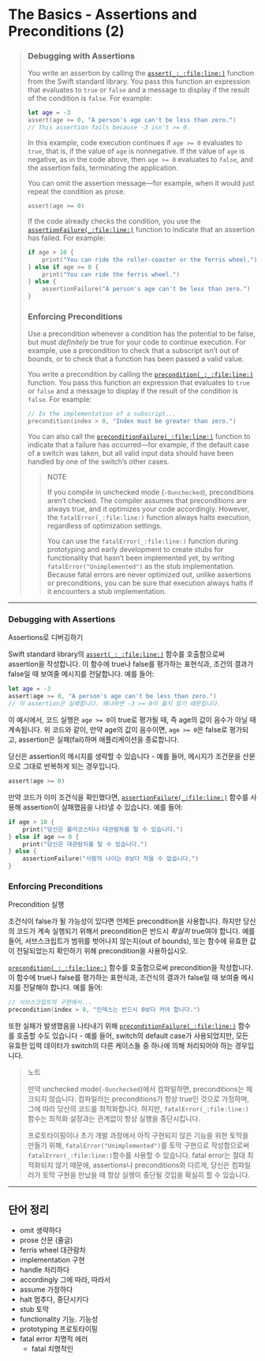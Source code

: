 # The Basics - Assertions and Preconditions (2)



> ### Debugging with Assertions
>
> You write an assertion by calling the [`assert(_:_:file:line:)`](https://developer.apple.com/documentation/swift/1541112-assert) function from the Swift standard library. You pass this function an expression that evaluates to `true` or `false` and a message to display if the result of the condition is `false`. For example:
>
> ``` swift
> let age = -3
> assert(age >= 0, "A person's age can't be less than zero.")
> // This assertion fails because -3 isn't >= 0.
> ```
>
> In this example, code execution continues if `age >= 0` evaluates to `true`, that is, if the value of `age` is nonnegative. If the value of `age` is negative, as in the code above, then `age >= 0` evaluates to `false`, and the assertion fails, terminating the application.
>
> You can omit the assertion message—for example, when it would just repeat the condition as prose.
>
> ``` swift
> assert(age >= 0)
> ```
>
> If the code already checks the condition, you use the [`assertionFailure(_:file:line:)`](https://developer.apple.com/documentation/swift/1539616-assertionfailure) function to indicate that an assertion has failed. For example:
>
> ``` swift
> if age > 10 {
>     print("You can ride the roller-coaster or the ferris wheel.")
> } else if age >= 0 {
>     print("You can ride the ferris wheel.")
> } else {
>     assertionFailure("A person's age can't be less than zero.")
> }
> ```
>
> ### Enforcing Preconditions
>
> Use a precondition whenever a condition has the potential to be false, but must *definitely* be true for your code to continue execution. For example, use a precondition to check that a subscript isn’t out of bounds, or to check that a function has been passed a valid value.
>
> You write a precondition by calling the [`precondition(_:_:file:line:)`](https://developer.apple.com/documentation/swift/1540960-precondition) function. You pass this function an expression that evaluates to `true` or `false` and a message to display if the result of the condition is `false`. For example:
>
> ``` swift
> // In the implementation of a subscript...
> precondition(index > 0, "Index must be greater than zero.")
> ```
>
> You can also call the [`preconditionFailure(_:file:line:)`](https://developer.apple.com/documentation/swift/1539374-preconditionfailure) function to indicate that a failure has occurred—for example, if the default case of a switch was taken, but all valid input data should have been handled by one of the switch’s other cases.
>
> >  NOTE
> >
> > If you compile in unchecked mode (`-Ounchecked`), preconditions aren’t checked. The compiler assumes that preconditions are always true, and it optimizes your code accordingly. However, the `fatalError(_:file:line:)` function always halts execution, regardless of optimization settings.
> >
> > You can use the `fatalError(_:file:line:)` function during prototyping and early development to create stubs for functionality that hasn’t been implemented yet, by writing `fatalError("Unimplemented")` as the stub implementation. Because fatal errors are never optimized out, unlike assertions or preconditions, you can be sure that execution always halts if it encounters a stub implementation.

---

### Debugging with Assertions

Assertions로 디버깅하기

Swift standard library의 [`assert(_:_:file:line:)`](https://developer.apple.com/documentation/swift/1541112-assert) 함수를 호출함으로써 assertion을 작성합니다. 이 함수에 true나 false를 평가하는 표현식과, 조건의 결과가 false일 때 보여줄 메시지를 전달합니다. 예를 들어:

``` swift
let age = -3
assert(age >= 0, "A person's age can't be less than zero.")
// 이 assertion은 실패합니다. 왜냐하면 -3 >= 0이 옳지 않기 때문입니다.
```

이 예시에서, 코드 실행은 `age >= 0`이 true로 평가될 때, 즉 age의 값이 음수가 아닐 때 계속됩니다. 위 코드와 같이, 만약 age의 값이 음수이면, `age >= 0`은 false로 평가되고, assertion은 실패(fail)하며 애플리케이션을 종료합니다.

당신은 assertion의 메시지를 생략할 수 있습니다 - 예를 들어, 메시지가 조건문을 산문으로 그대로 반복하게 되는 경우입니다.

``` swift
assert(age >= 0)
```

만약 코드가 이미 조건식을 확인했다면, [`assertionFailure(_:file:line:)`](https://developer.apple.com/documentation/swift/1539616-assertionfailure) 함수를 사용해 assertion이 실패했음을 나타낼 수 있습니다. 예를 들어:

``` swift
if age > 10 {
    print("당신은 롤러코스터나 대관람차를 탈 수 있습니다.")
} else if age >= 0 {
    print("당신은 대관람차를 탈 수 있습니다.")
} else {
    assertionFailure("사람의 나이는 0보다 작을 수 없습니다.")
}
```

### Enforcing Preconditions

Precondition 실행

조건식이 false가 될 가능성이 있다면 언제든 precondition을 사용합니다. 하지만 당신의 코드가 계속 실행되기 위해서 precondition은 반드시 *확실히* true여야 합니다. 예를 들어, 서브스크립트가 범위를 벗어나지 않는지(out of bounds), 또는 함수에 유효한 값이 전달되었는지 확인하기 위해 precondition을 사용하십시오.

[`precondition(_:_:file:line:)`](https://developer.apple.com/documentation/swift/1540960-precondition) 함수를 호출함으로써 precondition을 작성합니다. 이 함수에 true나 false를 평가하는 표현식과, 조건식의 결과가 false일 때 보여줄 메시지를 전달해야 합니다. 예를 들어:

``` swift
// 서브스크립트의 구현에서...
precondition(index > 0, "인덱스는 반드시 0보다 커야 합니다.")
```

또한 실패가 발생했음을 나타내기 위해 [`preconditionFailure(_:file:line:)`](https://developer.apple.com/documentation/swift/1539374-preconditionfailure) 함수를 호출할 수도 있습니다 - 예를 들어, switch의 default case가 사용되었지만, 모든 유효한 입력 데이터가 switch의 다른 케이스들 중 하나에 의해 처리되어야 하는 경우입니다.

> 노트
>
> 만약 unchecked mode(`-Ounchecked`)에서 컴파일하면, preconditions는 체크되지 않습니다. 컴파일러는 preconditions가 항상 true인 것으로 가정하며, 그에 따라 당신의 코드를 최적화합니다. 하지만, `fatalError(_:file:line:)` 함수는 최적화 설정과는 관계없이 항상 실행을 중단시킵니다.
>
> 프로토타이핑이나 초기 개발 과정에서 아직 구현되지 않은 기능을 위한 토막을 만들기 위해, `fatalError("Unimplemented")`를 토막 구현으로 작성함으로써 `fatalError(_:file:line:)`함수를 사용할 수 있습니다. fatal error는 절대 최적화되지 않기 때문에, assertions나 preconditions와 다르게, 당신은 컴파일러가 토막 구현을 만났을 때 항상 실행이 중단될 것임을 확실히 할 수 있습니다.

---

## 단어 정리

- omit 생략하다
- prose 산문 (줄글)
- ferris wheel 대관람차
- implementation 구현
- handle 처리하다
- accordingly 그에 따라, 따라서
- assume 가정하다
- halt 멈추다, 중단시키다
- stub 토막
- functionality 기능. 기능성
- prototyping 프로토타이핑
- fatal error 치명적 에러
  - fatal 치명적인